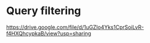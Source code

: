 # Query filtering 


https://drive.google.com/file/d/1uGZIo4Yks1CprSoiLvR-f4HXQhcypkaB/view?usp=sharing
